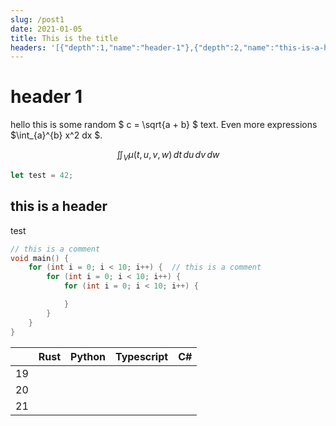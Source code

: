 ```yaml
---
slug: /post1
date: 2021-01-05
title: This is the title
headers: '[{"depth":1,"name":"header-1"},{"depth":2,"name":"this-is-a-header"}]'
---
```


# header 1
hello this is some random $ c = \sqrt{a + b} $ text. Even more expressions $\int_{a}^{b} x^2 dx $.


$$
 \iint_V \mu(t,u,v,w) \,dt\,du\,dv\,dw
$$

```rust
let test = 42;
```

## this is a header

test

```c
// this is a comment
void main() {
    for (int i = 0; i < 10; i++) {  // this is a comment
        for (int i = 0; i < 10; i++) {
            for (int i = 0; i < 10; i++) {

            }
        }
    }
}

```

|     | Rust      | Python        | Typescript        | C#        |
| --- | --------- | --------- | --------- | --------- |
| 19  |           |           |           |           |
| 20  |           |           |           |           |
| 21  |           |           |           |           |
